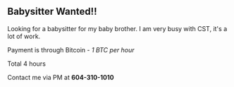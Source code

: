 ## Babysitter Wanted!!

Looking for a babysitter for my baby brother.
I am very busy with CST, it's a lot of work.

Payment is through Bitcoin - *1 BTC per hour*

Total 4 hours

Contact me via PM at **604-310-1010**